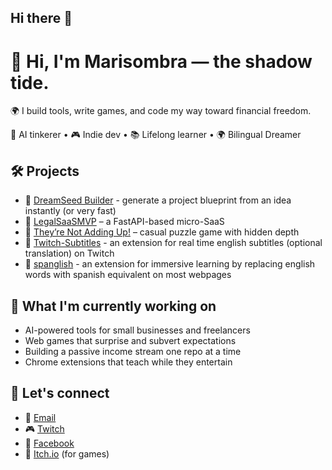## Hi there 👋

# 👋 Hi, I'm Marisombra — the shadow tide.

🌍 I build tools, write games, and code my way toward financial freedom.

🧠 AI tinkerer • 🎮 Indie dev • 📚 Lifelong learner • 🌍 Bilingual Dreamer

## 🛠️ Projects
- 🔹 [DreamSeed Builder](https://github.com/pattipur/DreamSeed-Builder) - generate a project blueprint from an idea instantly (or very fast) 
- 🔹 [LegalSaaSMVP](https://github.com/pattipur/LegalSaaSMVP) – a FastAPI-based micro-SaaS
- 🔹 [They’re Not Adding Up!](https://marisombra.itch.io/theyre-not-adding-up) – casual puzzle game with hidden depth
- 🔹 [Twitch-Subtitles](https://github.com/pattipur/twitch-subtitles) - an extension for real time english subtitles (optional translation) on Twitch
- 🔹 [spanglish](http://github.com/pattipur/spanglish-chrome-extension) - an extension for immersive learning by replacing english words with spanish equivalent on most webpages

## 🎯 What I'm currently working on
- AI-powered tools for small businesses and freelancers
- Web games that surprise and subvert expectations
- Building a passive income stream one repo at a time
- Chrome extensions that teach while they entertain

## 💫 Let's connect
- 💌 [Email](mailto:marisombra@proton.me)
- 🎮 [Twitch](https://www.twitch.tv/marissombra)    
- 🧵 [Facebook](https://www.facebook.com/patricia.tate.73744)
- 🪩 [Itch.io](https://marisombra.itch.io/) (for games)

